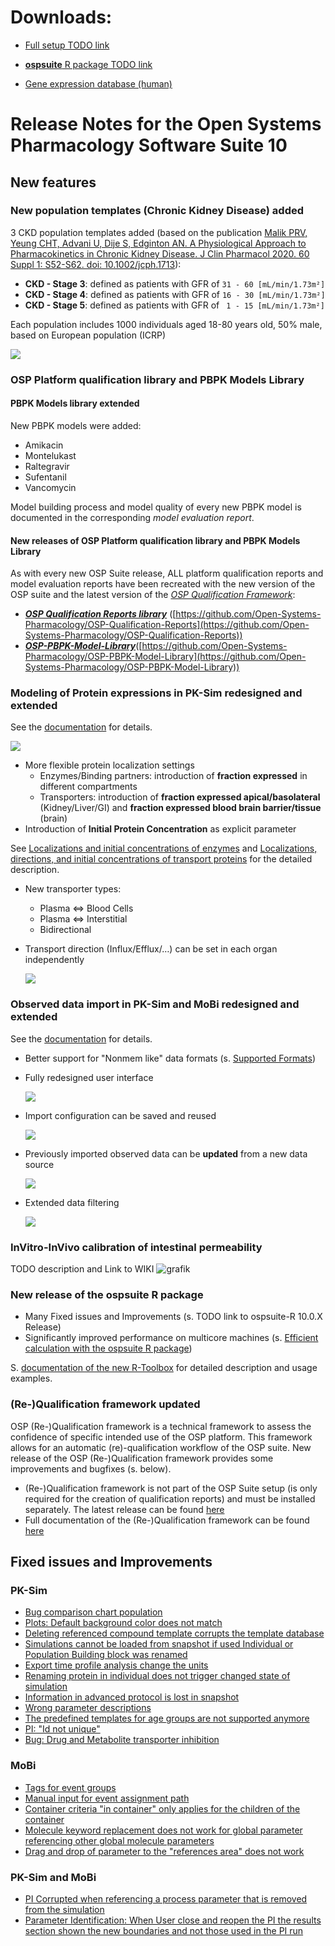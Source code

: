 # Downloads:

- [Full setup TODO link](XXX)

- [**ospsuite** R package TODO link](XXX)

- [Gene expression database (human)](https://github.com/Open-Systems-Pharmacology/Gene-Expression-Databases/releases/download/v2.0.0/GENEDB_human.expressionDb)

# Release Notes for the Open Systems Pharmacology Software Suite 10

## New features

### New population templates (Chronic Kidney Disease) added

3 CKD population templates added (based on the publication [Malik PRV, Yeung CHT, Advani U, Dije S, Edginton AN. A Physiological Approach to Pharmacokinetics in Chronic Kidney Disease. J Clin Pharmacol 2020. 60 Suppl 1: S52-S62. doi: 10.1002/jcph.1713](https://accp1.onlinelibrary.wiley.com/doi/full/10.1002/jcph.1713)):
* **CKD - Stage 3**: defined as patients with GFR of `31 - 60 [mL/min/1.73m²]`
* **CKD - Stage 4**: defined as patients with GFR of `16 - 30 [mL/min/1.73m²]`
* **CKD - Stage 5**: defined as patients with GFR of   ` 1 - 15 [mL/min/1.73m²]`

Each population includes 1000 individuals aged 18-80 years old, 50% male, based on European population (ICRP)

![](https://user-images.githubusercontent.com/25061876/127352299-413b934e-0a31-4be2-ac1f-adffe80f973a.PNG)

### OSP Platform qualification library and PBPK Models Library
#### PBPK Models library extended
New PBPK models were added:
* Amikacin
* Montelukast
* Raltegravir
* Sufentanil
* Vancomycin

Model building process and model quality of every new PBPK model is documented in the corresponding _model evaluation report_. 
#### New releases of OSP Platform qualification library and PBPK Models Library
As with every new OSP Suite release, ALL platform qualification reports and model evaluation reports have been recreated with the new version of the OSP suite and the latest version of the [_OSP Qualification Framework_](https://github.com/Open-Systems-Pharmacology/QualificationPlan/releases/latest):
* [**_OSP Qualification Reports library_**](https://github.com/Open-Systems-Pharmacology/OSP-Qualification-Reports) ([https://github.com/Open-Systems-Pharmacology/OSP-Qualification-Reports](https://github.com/Open-Systems-Pharmacology/OSP-Qualification-Reports))
* [**_OSP-PBPK-Model-Library_**](https://github.com/Open-Systems-Pharmacology/OSP-PBPK-Model-Library)([https://github.com/Open-Systems-Pharmacology/OSP-PBPK-Model-Library](https://github.com/Open-Systems-Pharmacology/OSP-PBPK-Model-Library))

### Modeling of Protein expressions in PK-Sim redesigned and extended
See the [documentation](https://docs.open-systems-pharmacology.org/working-with-pk-sim/pk-sim-documentation/pk-sim-expression-data) for details.

![](https://user-images.githubusercontent.com/25061876/127345732-874fac2b-220a-40f5-8f5c-92bcdd59128c.PNG)

* More flexible protein localization settings
  * Enzymes/Binding partners: introduction of **fraction expressed** in different compartments
  * Transporters: introduction of **fraction expressed apical/basolateral** (Kidney/Liver/GI) and **fraction expressed blood brain barrier/tissue** (brain)
* Introduction of **Initial Protein Concentration** as explicit parameter

See [Localizations and initial concentrations of enzymes](https://docs.open-systems-pharmacology.org/working-with-pk-sim/pk-sim-documentation/pk-sim-expression-data#localizations-and-initial-concentrations-of-enzymes) and [Localizations, directions, and initial concentrations of transport proteins](https://docs.open-systems-pharmacology.org/working-with-pk-sim/pk-sim-documentation/pk-sim-expression-data#localizations-directions-and-initial-concentrations-of-transport-proteins) for the detailed description.

* New transporter types:
  * Plasma <=> Blood Cells
  * Plasma <=> Interstitial
  * Bidirectional

* Transport direction (Influx/Efflux/…) can be set in each organ independently

  ![](https://gblobscdn.gitbook.com/assets%2F-LNl6UIiFP7k0sNQthlR%2Fsync%2F59ea81127a226c02aa651a638378bb80308da5d8.png?alt=media)

### Observed data import in PK-Sim and MoBi redesigned and extended

See the [documentation](https://docs.open-systems-pharmacology.org/shared-tools-and-example-workflows/import-edit-observed-data) for details.

* Better support for "Nonmem like" data formats (s. [Supported Formats](https://docs.open-systems-pharmacology.org/shared-tools-and-example-workflows/import-edit-observed-data#supported-formats))

* Fully redesigned user interface

  ![](https://gblobscdn.gitbook.com/assets%2F-LNl6UIiFP7k0sNQthlR%2Fsync%2F8e87a7442c2e18566eed7136718bf39da826c8ff.png?alt=media)

* Import configuration can be saved and reused

  ![](https://firebasestorage.googleapis.com/v0/b/gitbook-28427.appspot.com/o/assets%2F-LNl6UIiFP7k0sNQthlR%2Fsync%2F882f7fd4813c22d4dca87ce8d5700c4838b757f7.PNG?generation=1627477017995096&alt=media)

* Previously imported observed data can be **updated** from a new data source

  ![](https://gblobscdn.gitbook.com/assets%2F-LNl6UIiFP7k0sNQthlR%2Fsync%2Fdecc0becc12850ba17ccdf9306d85f9ad81779b7.png?alt=media)

* Extended data filtering

  ![](https://firebasestorage.googleapis.com/v0/b/gitbook-28427.appspot.com/o/assets%2F-LNl6UIiFP7k0sNQthlR%2Fsync%2Fd5c36dd11136d5f29c6e42ae08f7bd86570e33ac.png?generation=1624564037744769&alt=media)

### InVitro-InVivo calibration of intestinal permeability
TODO description and Link to WIKI 
![grafik](https://user-images.githubusercontent.com/25061876/137127894-edd9fe18-d992-4418-a330-91b2e5704ce2.png)

### New release of the **ospsuite** R package

* Many Fixed issues and Improvements (s. TODO link to ospsuite-R 10.0.X Release)
* Significantly improved performance on multicore machines (s. [Efficient calculation with the ospsuite R package](https://www.open-systems-pharmacology.org/OSPSuite-R/articles/efficient-calculations.html))

S. [documentation of the new R-Toolbox](https://www.open-systems-pharmacology.org/OSPSuite-R/) for detailed description and usage examples.

### (Re-)Qualification framework updated
OSP (Re-)Qualification framework is a technical framework to assess the confidence of specific intended use of the OSP platform. This framework allows for an automatic (re)-qualification workflow of the OSP suite. New release of the OSP (Re-)Qualification framework provides some improvements and bugfixes (s. below).

* (Re-)Qualification framework is not part of the OSP Suite setup (is only required for the creation of qualification reports) and must be installed separately. The latest release can be found [here](https://github.com/Open-Systems-Pharmacology/QualificationPlan/releases/latest)
* Full documentation of the (Re-)Qualification framework can be found [here](https://docs.open-systems-pharmacology.org/shared-tools-and-example-workflows/qualification)

## Fixed issues and Improvements

### PK-Sim

* [Bug comparison chart population](https://github.com/Open-Systems-Pharmacology/PK-Sim/issues/1825)
* [Plots: Default background color does not match](https://github.com/Open-Systems-Pharmacology/PK-Sim/issues/1822)
* [Deleting referenced compound template corrupts the template database](https://github.com/Open-Systems-Pharmacology/PK-Sim/issues/1498)
* [Simulations cannot be loaded from snapshot if used Individual or Population Building block was renamed](https://github.com/Open-Systems-Pharmacology/PK-Sim/issues/1662)
* [Export time profile analysis change the units](https://github.com/Open-Systems-Pharmacology/PK-Sim/issues/1640)
* [Renaming protein in individual does not trigger changed state of simulation](https://github.com/Open-Systems-Pharmacology/PK-Sim/issues/1451)
* [Information in advanced protocol is lost in snapshot](https://github.com/Open-Systems-Pharmacology/PK-Sim/issues/1601)
* [Wrong parameter descriptions](https://github.com/Open-Systems-Pharmacology/PK-Sim/issues/1810)
* [The predefined templates for age groups are not supported anymore](https://github.com/Open-Systems-Pharmacology/PK-Sim/issues/1679)
* [PI: "Id not unique"](https://github.com/Open-Systems-Pharmacology/PK-Sim/issues/1299)
* [Bug: Drug and Metabolite transporter inhibition](https://github.com/Open-Systems-Pharmacology/PK-Sim/issues/1861)

### MoBi

* [Tags for event groups](https://github.com/Open-Systems-Pharmacology/MoBi/issues/487)
* [Manual input for event assignment path](https://github.com/Open-Systems-Pharmacology/MoBi/issues/485)
* [Container criteria "in container" only applies for the children of the container](https://github.com/Open-Systems-Pharmacology/MoBi/issues/523)
* [Molecule keyword replacement does not work for global parameter referencing other global molecule parameters](https://github.com/Open-Systems-Pharmacology/OSPSuite.Core/issues/832)
* [Drag and drop of parameter to the "references area" does not work](https://github.com/Open-Systems-Pharmacology/MoBi/issues/507)

### PK-Sim and MoBi

* [PI Corrupted when referencing a process parameter that is removed from the simulation](https://github.com/Open-Systems-Pharmacology/OSPSuite.Core/issues/497)
* [Parameter  Identification: When User close and reopen the PI the results section  shown the new boundaries and not those used in the PI run](https://github.com/Open-Systems-Pharmacology/OSPSuite.Core/issues/818)

